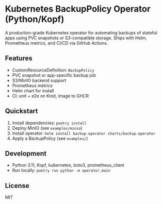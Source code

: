 # Kubernetes BackupPolicy Operator (Python/Kopf)

A production-grade Kubernetes operator for automating backups of stateful apps using PVC snapshots or S3-compatible storage. Ships with Helm, Prometheus metrics, and CI/CD via GitHub Actions.

## Features
- CustomResourceDefinition: `BackupPolicy`
- PVC snapshot or app-specific backup job
- S3/MinIO backend support
- Prometheus metrics
- Helm chart for install
- CI: unit + e2e on Kind, image to GHCR

## Quickstart
1. Install dependencies: `poetry install`
2. Deploy MinIO (see `examples/minio`)
3. Install operator: `helm install backup-operator charts/backup-operator`
4. Apply a BackupPolicy (see `examples/`)

## Development
- Python 3.11, Kopf, kubernetes, boto3, prometheus_client
- Run locally: `poetry run python -m operator.main`

## License
MIT
